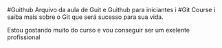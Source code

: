 
#Guithub
Arquivo da aula de Guit e Guithub para iniciantes
i
#Git Course
i
saiba mais sobre o Git que será sucesso para sua vida.

Estou gostando muito do curso e vou conseguir ser um exelente profissional

